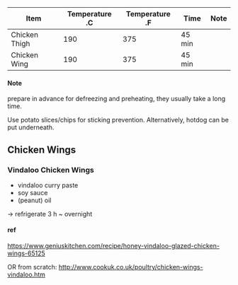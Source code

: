 Item | Temperature .C | Temperature .F  | Time | Note
---|---|---|---|---
Chicken Thigh | 190 | 375 | 45 min | 
Chicken Wing | 190 | 375 | 45 min |


#### Note

prepare in advance for defreezing and preheating, they usually take a long time.

Use potato slices/chips for sticking prevention.
Alternatively, hotdog can be put underneath.

## Chicken Wings

### Vindaloo Chicken Wings

* vindaloo curry paste
* soy sauce 
* (peanut) oil

-> refrigerate 3 h ~ overnight

#### ref

https://www.geniuskitchen.com/recipe/honey-vindaloo-glazed-chicken-wings-65125

OR from scratch: http://www.cookuk.co.uk/poultry/chicken-wings-vindaloo.htm
